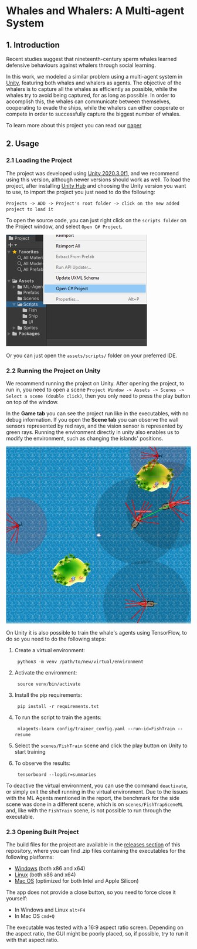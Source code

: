 # Whales and Whalers: A Multi-agent System

## 1. Introduction 
Recent studies suggest that nineteenth-century sperm whales learned defensive behaviours against whalers through social learning. 

In this work, we modeled a similar problem using a multi-agent system in [Unity](https://unity.com/), featuring both whales and whalers as agents. The objective of the whalers is to capture all the whales as efficiently as possible, while the whales try to avoid being captured, for as long as possible. In order to accomplish this, the whales can communicate between themselves, cooperating to evade the ships, while the whalers can either cooperate or compete in order to successfully capture the biggest number of whales.

To learn more about this project you can read our [paper](/Project_Paper.pdf)

## 2. Usage

### 2.1 Loading the Project

The project was developed using [Unity 2020.3.0f1](https://unity3d.com/pt/unity/whats-new/2020.3.0), and we recommend using this version, although newer versions should work as well. To load the project, after installing [Unity Hub](https://unity3d.com/pt/get-unity/download) and choosing the Unity version you want to use, to import the project you just need to do the following:

    Projects -> ADD -> Project's root folder -> click on the new added project to load it

To open the source code, you can just right click on the ```scripts folder``` on the Project window, and select ```Open C# Project```.

![source code](/Demo/open_source_code.png)

Or you can just open the ```assets/scripts/``` folder on your preferred IDE.

### 2.2 Running the Project on Unity

We recommend running the project on Unity. After opening the project, to run in, you need to open a scene ```Project Window -> Assets -> Scenes -> Select a scene (double click)```, then you only need to press the play button on top of the window.

In the **Game tab** you can see the project run like in the executables, with no debug information. If you open the **Scene tab** you can observe the wall sensors represented by red rays, and the vision sensor is represented by green rays.
Running the environment directly in unity also enables us to modify the environment, such as changing the islands' positions.

![scene view](/Demo/scene_view.png)

On Unity it is also possible to train the whale's agents using TensorFlow, to do so you need to do the following steps:

1. Create a virtual environment: 
        
        python3 -m venv /path/to/new/virtual/environment

2. Activate the environment:

        source venv/bin/activate

3. Install the pip requirements:

        pip install -r requirements.txt

4. To run the script to train the agents:

        mlagents-learn config/trainer_config.yaml --run-id=FishTrain --resume 

5. Select the `scenes/FishTrain` scene and click the play button on Unity to start training
6. To observe the results:
        
        tensorboard --logdir=summaries

To deactive the virtual environment, you can use the command ```deactivate```, or simply exit the shell running in the virtual environment. 
Due to the issues with the ML Agents mentioned in the report, the benchmark for the side scene was done in a different scene, which is on `scenes/FishTrapSceneML` and, like with the `FishTrain` scene, is not possible to run through the executable.

### 2.3 Opening Built Project

The build files for the project are available in the [releases section](https://github.com/joaocmd/AASMA-Proj/releases) of this repository, where you can find .zip files containing the executables for the following platforms:

* [Windows](https://github.com/joaocmd/AASMA-Proj/releases/download/v1.0.0/Win_x86_x64.zip) (both x86 and x64)
* [Linux](https://github.com/joaocmd/AASMA-Proj/releases/download/v1.0.0/Linux_x86_x64.zip) (both x86 and x64)
* [Mac OS](https://github.com/joaocmd/AASMA-Proj/releases/download/v1.0.0/MacOS_intel_apple_silicon.zip) (optimized for both Intel and Apple Silicon)

The app does not provide a close button, so you need to force close it yourself:
* In Windows and Linux ```alt+F4```
* In Mac OS ```cmd+Q```

The executable was tested with a 16:9 aspect ratio screen. Depending on the aspect
ratio, the GUI might be poorly placed, so, if possible, try to run it with that aspect ratio.
